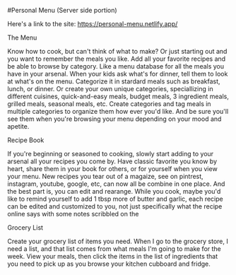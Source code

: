 #Personal Menu 
(Server side portion)

Here's a link to the site: https://personal-menu.netlify.app/

The Menu 

Know how to cook, but can't think of what to make? Or just starting out and you want to remember the meals you like. Add all your favorite recipes and be able to browse by category. Like a menu database for all the meals you have in your arsenal. When your kids ask what's for dinner, tell them to look at what's on the menu. Categorize it in stardard meals such as breakfast, lunch, or dinner. Or create your own unique categories, speciallizing in different cuisines, quick-and-easy meals, budget meals, 3 ingredient meals, grilled meals, seasonal meals, etc. Create categories and tag meals in multiple categories to organize them how ever you'd like. And be sure you'll see them when you're browsing your menu depending on your mood and apetite.

Recipe Book 

If you're beginning or seasoned to cooking, slowly start adding to your arsenal all your recipes you come by. Have classic favorite you know by heart, share them in your book for others, or for yourself when you view your menu. New recipes you tear out of a magaize, see on pintrest, instagram, youtube, google, etc, can now all be combine in one place. And the best part is, you can edit and rearange. While you cook, maybe you'd like to remind yourself to add 1 tbsp more of butter and garlic, each recipe can be edited and customized to you, not just specifically what the recipe online says with some notes scribbled on the 

Grocery List 

Create your grocery list of items you need. When I go to the grocery store, I need a list, and that list comes from what meals I'm going to make for the week. View your meals, then click the items in the list of ingredients that you need to pick up as you browse your kitchen cubboard and fridge.

